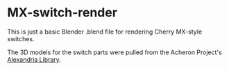 # MX-switch-render

This is just a basic Blender .blend file for rendering Cherry MX-style switches. 

The 3D models for the switch parts were pulled from the Acheron Project's [Alexandria Library](https://github.com/AcheronProject/AlexandriaLibrary). 
